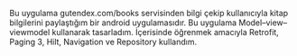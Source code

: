     
Bu uygulama gutendex.com/books servisinden bilgi çekip kullanıcıyla kitap bilgilerini paylaştığım bir android uygulamasıdır. Bu uygulama Model–view–viewmodel kullanarak tasarladım. İçerisinde öğrenmek amacıyla Retrofit, Paging 3, Hilt, Navigation ve Repository kullandım.
